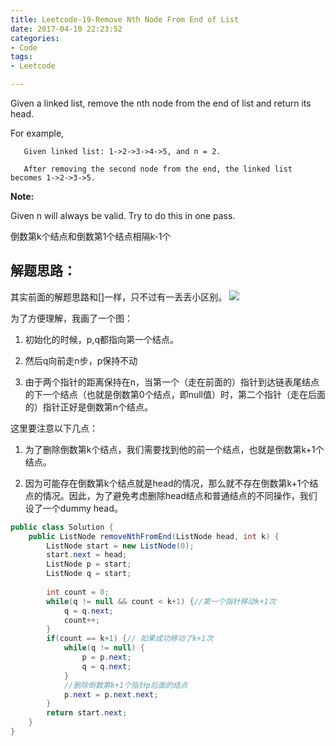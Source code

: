 ```yaml
---
title: Leetcode-19-Remove Nth Node From End of List
date: 2017-04-10 22:23:52
categories: 
- Code
tags:
- Leetcode

---
```





Given a linked list, remove the nth node from the end of list and return its head.

For example,

```
   Given linked list: 1->2->3->4->5, and n = 2.

   After removing the second node from the end, the linked list becomes 1->2->3->5.
```

**Note:**

Given n will always be valid.
Try to do this in one pass.


倒数第k个结点和倒数第1个结点相隔k-1个
## 解题思路：
其实前面的解题思路和[]一样，只不过有一丢丢小区别。
![](http://images.zyy1217.com/IMG_4561.jpg)

为了方便理解，我画了一个图：

1. 初始化的时候，p,q都指向第一个结点。

2. 然后q向前走n步，p保持不动
3. 由于两个指针的距离保持在n，当第一个（走在前面的）指针到达链表尾结点的下一个结点（也就是倒数第0个结点，即null值）时，第二个指针（走在后面的）指针正好是倒数第n个结点。

这里要注意以下几点：

1. 为了删除倒数第k个结点，我们需要找到他的前一个结点，也就是倒数第k+1个结点。

2. 因为可能存在倒数第k个结点就是head的情况，那么就不存在倒数第k+1个结点的情况。因此，为了避免考虑删除head结点和普通结点的不同操作，我们设了一个dummy head。



```java
public class Solution {
    public ListNode removeNthFromEnd(ListNode head, int k) {
        ListNode start = new ListNode(0);
        start.next = head;
        ListNode p = start;
        ListNode q = start;
        
        int count = 0;
        while(q != null && count < k+1) {//第一个指针移动k+1次
            q = q.next;
            count++;
        }     
        if(count == k+1) {// 如果成功移动了k+1次
            while(q != null) { 
                p = p.next;
                q = q.next;
            }
            //删除倒数第k+1个指针p后面的结点
            p.next = p.next.next;
        }
        return start.next;
    }
}
```